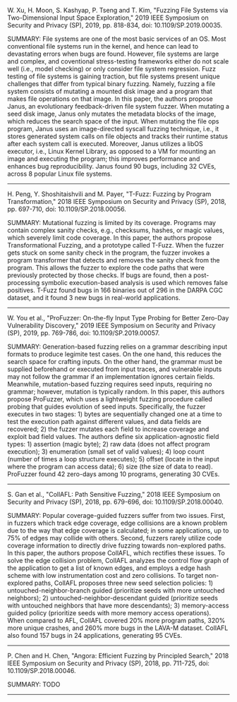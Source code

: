 W. Xu, H. Moon, S. Kashyap, P. Tseng and T. Kim, "Fuzzing File Systems via Two-Dimensional Input Space Exploration," 2019 IEEE Symposium on Security and Privacy (SP), 2019, pp. 818-834, doi: 10.1109/SP.2019.00035.

SUMMARY: File systems are one of the most basic services of an OS. Most conventional file systems run in the kernel, and hence can lead to devastating errors when bugs are found. However, file systems are large and complex, and coventional stress-testing frameworks either do not scale well (i.e., model checking) or only consider file system regression. Fuzz testing of file systems is gaining traction, but file systems present unique challenges that differ from typical binary fuzzing. Namely, fuzzing a file system consists of mutating a mounted disk image and a program that makes file operations on that image. In this paper, the authors propose Janus, an evolutionary feedback-driven file system fuzzer. When mutating a seed disk image, Janus only mutates the metadata blocks of the image, which reduces the search space of the input. When mutating the file ops program, Janus uses an image-directed syscall fuzzing technique, i.e., it stores generated system calls on file objects and tracks their runtime status after each system call is executed. Moreover, Janus utilizes a libOS executor, i.e., Linux Kernel Library, as opposed to a VM for mounting an image and executing the program; this improves performance and enhances bug reproducibility. Janus found 90 bugs, including 32 CVEs, across 8 popular Linux file systems.

<hr/>

H. Peng, Y. Shoshitaishvili and M. Payer, "T-Fuzz: Fuzzing by Program Transformation," 2018 IEEE Symposium on Security and Privacy (SP), 2018, pp. 697-710, doi: 10.1109/SP.2018.00056.

SUMMARY: Mutational fuzzing is limited by its coverage. Programs may contain complex sanity checks, e.g., checksums, hashes, or magic values, which severely limit code coverage. In this paper, the authors propose Transformational Fuzzing, and a prototype called T-Fuzz. When the fuzzer gets stuck on some sanity check in the program, the fuzzer invokes a program transformer that detects and removes the sanity check from the program. This allows the fuzzer to explore the code paths that were previously protected by those checks. If bugs are found, then a post-processing symbolic execution-based analysis is used which removes false positives. T-Fuzz found bugs in 166 binaries out of 296 in the DARPA CGC dataset, and it found 3 new bugs in real-world applications.

<hr/>

W. You et al., "ProFuzzer: On-the-fly Input Type Probing for Better Zero-Day Vulnerability Discovery," 2019 IEEE Symposium on Security and Privacy (SP), 2019, pp. 769-786, doi: 10.1109/SP.2019.00057.

SUMMARY: Generation-based fuzzing relies on a grammar describing input formats to produce legimite test cases. On the one hand, this reduces the search space for crafting inputs. On the other hand, the grammar must be supplied beforehand or executed from input traces, and vulnerable inputs may not follow the grammar if an implementation ignores certain fields. Meanwhile, mutation-based fuzzing requires seed inputs, requiring no grammar; however, mutation is typically random. In this paper, this authors propose ProFuzzer, which uses a lightweight fuzzing procedure called probing that guides evolution of seed inputs. Specifically, the fuzzer executes in two stages: 1) bytes are sequentially changed one at a time to test the execution path against different values, and data fields are recovered; 2) the fuzzer mutates each field to increase coverage and exploit bad field values. The authors define six application-agnostic field types: 1) assertion (magic byte); 2) raw data (does not affect program execution); 3) enumeration (small set of valid values); 4) loop count (number of times a loop structure executes); 5) offset (locate in the input where the program can access data); 6) size (the size of data to read). ProFuzzer found 42 zero-days among 10 programs, generating 30 CVEs.

<hr/>

S. Gan et al., "CollAFL: Path Sensitive Fuzzing," 2018 IEEE Symposium on Security and Privacy (SP), 2018, pp. 679-696, doi: 10.1109/SP.2018.00040.

SUMMARY: Popular coverage-guided fuzzers suffer from two issues. First, in fuzzers which track edge coverage, edge collisions are a known problem due to the way that edge coverage is calculated; in some applications, up to 75% of edges may collide with others. Second, fuzzers rarely utilize code coverage information to directly drive fuzzing towards non-explored paths. In this paper, the authors propose CollAFL, which rectifies these issues. To solve the edge collision problem, CollAFL analyzes the control flow graph of the application to get a list of known edges, and employs a edge hash scheme with low instrumentation cost and zero collisions. To target non-explored paths, CollAFL proposes three new seed selection policies: 1) untouched-neighbor-branch guided (prioritize seeds with more untouched neighbors); 2) untouched-neighbor-descendant guided (prioritize seeds with untouched neighbors that have more descendants); 3) memory-access guided policy (prioritize seeds with more memory access operations). When compared to AFL, CollAFL covered 20% more program paths, 320% more unique crashes, and 260% more bugs in the LAVA-M dataset. CollAFL also found 157 bugs in 24 applications, generating 95 CVEs.

<hr/>

P. Chen and H. Chen, "Angora: Efficient Fuzzing by Principled Search," 2018 IEEE Symposium on Security and Privacy (SP), 2018, pp. 711-725, doi: 10.1109/SP.2018.00046.

SUMMARY: TODO

<hr/>
